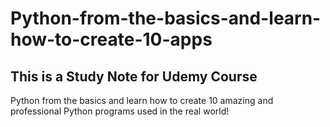 # Python-from-the-basics-and-learn-how-to-create-10-apps
## This is a Study Note for Udemy Course
Python from the basics and learn how to create 10 amazing and professional Python programs used in the real world!
